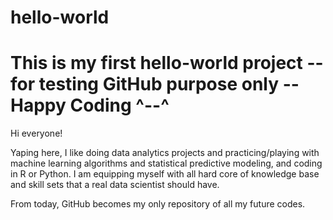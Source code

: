# hello-world
This is my first hello-world project -- for testing GitHub purpose only -- Happy Coding ^--^
========================================================================================================================

Hi everyone!

Yaping here, I like doing data analytics projects and practicing/playing with machine learning algorithms and statistical predictive modeling, and coding in R or Python. I am equipping myself with all hard core of knowledge base and skill sets that a real data scientist should have. 

From today, GitHub becomes my only repository of all my future codes. 
